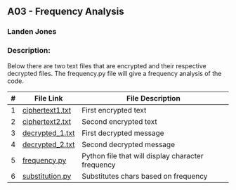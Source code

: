 ##  A03 - Frequency Analysis
### Landen Jones

### Description: 
Below there are two text files that are encrypted and their respective decrypted files. The frequency.py file will give a frequency analysis of the code.

|   #   | File Link | File Description |
| :---: | ----------- | ---------------------- |
|1|<a href="https://github.com/LandenSJones/4663-Cryptography-Jones/blob/master/Assignments/A03/ciphertext1.txt">ciphertext1.txt</a>|First encrypted text        |
|2|<a href="https://github.com/LandenSJones/4663-Cryptography-Jones/blob/master/Assignments/A03/ciphertext2.txt">ciphertext2.txt</a>|Second encrypted text         |
|3|<a href="https://github.com/LandenSJones/4663-Cryptography-Jones/blob/master/Assignments/A03/decrypted_1.txt">decrypted_1.txt</a>|First decrypted message|
|4|<a href="https://github.com/LandenSJones/4663-Cryptography-Jones/blob/master/Assignments/A03/decrypted_2.txt">decrypted_2.txt</a>|Second decrypted message|
|5|<a href="https://github.com/LandenSJones/4663-Cryptography-Jones/blob/master/Assignments/A03/frequency.py">frequency.py</a>|Python file that will display character frequency|
|6|<a href="https://github.com/LandenSJones/4663-Cryptography-Jones/blob/master/Assignments/A03/substitution.py">substitution.py</a>|Substitutes chars based on frequency|
